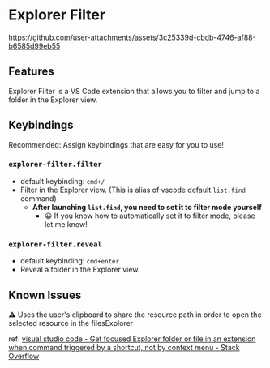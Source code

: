 # Explorer Filter

https://github.com/user-attachments/assets/3c25339d-cbdb-4746-af88-b6585d99eb55

## Features

Explorer Filter is a VS Code extension that allows you to filter and jump to a folder in the Explorer view.

## Keybindings

Recommended: Assign keybindings that are easy for you to use!

### `explorer-filter.filter`

- default keybinding: `cmd+/`
- Filter in the Explorer view. (This is alias of vscode default `list.find` command)
  - **After launching `list.find`, you need to set it to filter mode yourself**
    - 😀 If you know how to automatically set it to filter mode, please let me know!

### `explorer-filter.reveal`

- default keybinding: `cmd+enter`
- Reveal a folder in the Explorer view.

## Known Issues

⚠️ Uses the user's clipboard to share the resource path in order to open the selected resource in the filesExplorer

ref:
[visual studio code \- Get focused Explorer folder or file in an extension when command triggered by a shortcut, not by context menu \- Stack Overflow](https://stackoverflow.com/questions/62945928/get-focused-explorer-folder-or-file-in-an-extension-when-command-triggered-by-a)
